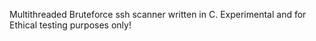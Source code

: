 Multithreaded Bruteforce ssh scanner written in C. Experimental and for Ethical testing purposes only!
